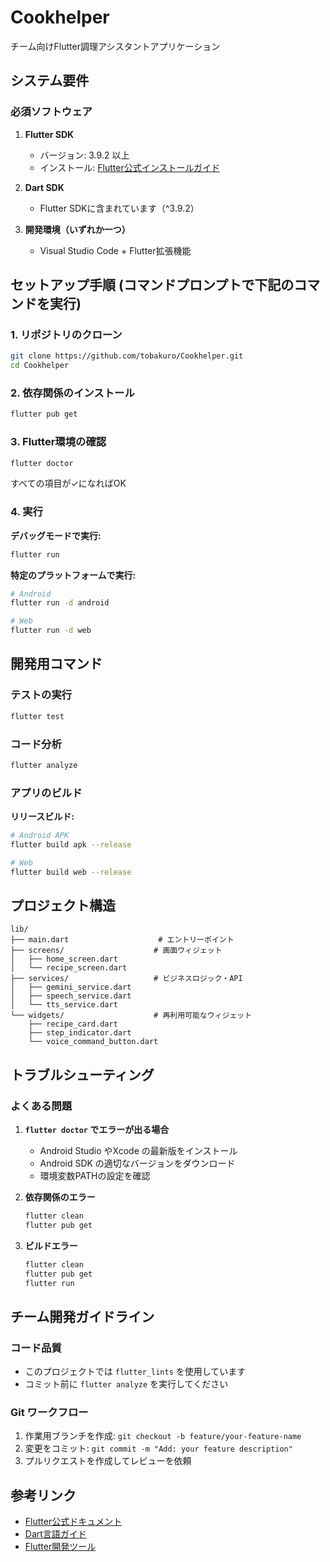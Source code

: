 # Cookhelper

チーム向けFlutter調理アシスタントアプリケーション

## システム要件

### 必須ソフトウェア

1. **Flutter SDK**
   - バージョン: 3.9.2 以上
   - インストール: [Flutter公式インストールガイド](https://docs.flutter.dev/get-started/install)

2. **Dart SDK**
   - Flutter SDKに含まれています（^3.9.2）

3. **開発環境（いずれか一つ）**
   - Visual Studio Code + Flutter拡張機能

## セットアップ手順 (コマンドプロンプトで下記のコマンドを実行)

### 1. リポジトリのクローン

```bash
git clone https://github.com/tobakuro/Cookhelper.git
cd Cookhelper
```

### 2. 依存関係のインストール

```bash
flutter pub get
```

### 3. Flutter環境の確認

```bash
flutter doctor
```

すべての項目が✓になればOK

### 4. 実行

**デバッグモードで実行:**
```bash
flutter run
```

**特定のプラットフォームで実行:**
```bash
# Android
flutter run -d android

# Web
flutter run -d web
```

## 開発用コマンド

### テストの実行
```bash
flutter test
```

### コード分析
```bash
flutter analyze
```

### アプリのビルド

**リリースビルド:**
```bash
# Android APK
flutter build apk --release

# Web
flutter build web --release
```

## プロジェクト構造

```
lib/
├── main.dart                    # エントリーポイント
├── screens/                    # 画面ウィジェット
│   ├── home_screen.dart
│   └── recipe_screen.dart
├── services/                   # ビジネスロジック・API
│   ├── gemini_service.dart
│   ├── speech_service.dart
│   └── tts_service.dart
└── widgets/                    # 再利用可能なウィジェット
    ├── recipe_card.dart
    ├── step_indicator.dart
    └── voice_command_button.dart
```

## トラブルシューティング

### よくある問題

1. **`flutter doctor` でエラーが出る場合**
   - Android Studio やXcode の最新版をインストール
   - Android SDK の適切なバージョンをダウンロード
   - 環境変数PATHの設定を確認

2. **依存関係のエラー**
   ```bash
   flutter clean
   flutter pub get
   ```

3. **ビルドエラー**
   ```bash
   flutter clean
   flutter pub get
   flutter run
   ```

## チーム開発ガイドライン

### コード品質
- このプロジェクトでは `flutter_lints` を使用しています
- コミット前に `flutter analyze` を実行してください

### Git ワークフロー
1. 作業用ブランチを作成: `git checkout -b feature/your-feature-name`
2. 変更をコミット: `git commit -m "Add: your feature description"`
3. プルリクエストを作成してレビューを依頼

## 参考リンク

- [Flutter公式ドキュメント](https://docs.flutter.dev/)
- [Dart言語ガイド](https://dart.dev/guides)
- [Flutter開発ツール](https://docs.flutter.dev/tools)
